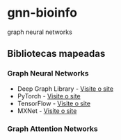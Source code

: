 # gnn-bioinfo
graph neural networks

## Bibliotecas  mapeadas

### Graph Neural Networks
- Deep Graph Library - [Visite o site](https://www.dgl.ai/)
- PyTorch - [Visite o site](https://pytorch.org/)
- TensorFlow - [Visite o site](https://www.tensorflow.org/?hl=pt-br)
- MXNet - [Visite o site](https://mxnet.apache.org/versions/1.7.0/)

### Graph Attention Networks

